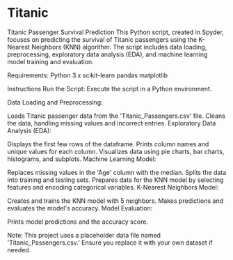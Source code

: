 # Titanic
Titanic Passenger Survival Prediction
This Python script, created in Spyder, focuses on predicting the survival of Titanic passengers using the K-Nearest Neighbors (KNN) algorithm. The script includes data loading, preprocessing, exploratory data analysis (EDA), and machine learning model training and evaluation.

Requirements:
Python 3.x
scikit-learn
pandas
matplotlib

Instructions
Run the Script:
Execute the script in a Python environment.

Data Loading and Preprocessing:

Loads Titanic passenger data from the 'Titanic_Passengers.csv' file.
Cleans the data, handling missing values and incorrect entries.
Exploratory Data Analysis (EDA):

Displays the first few rows of the dataframe.
Prints column names and unique values for each column.
Visualizes data using pie charts, bar charts, histograms, and subplots.
Machine Learning Model:

Replaces missing values in the 'Age' column with the median.
Splits the data into training and testing sets.
Prepares data for the KNN model by selecting features and encoding categorical variables.
K-Nearest Neighbors Model:

Creates and trains the KNN model with 5 neighbors.
Makes predictions and evaluates the model's accuracy.
Model Evaluation:

Prints model predictions and the accuracy score.

Note: This project uses a placeholder data file named 'Titanic_Passengers.csv.' Ensure you replace it with your own dataset if needed.
